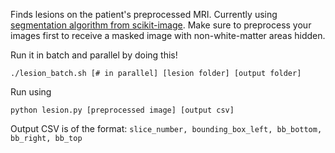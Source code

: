 Finds lesions on the patient's preprocessed MRI. Currently using [segmentation algorithm from scikit-image](http://scikit-image.org/docs/dev/auto_examples/segmentation/plot_label.html#sphx-glr-auto-examples-segmentation-plot-label-py).
Make sure to preprocess your images first to receive a masked image with non-white-matter areas hidden.

Run it in batch and parallel by doing this!

`./lesion_batch.sh [# in parallel] [lesion folder] [output folder]`

Run using

`python lesion.py [preprocessed image] [output csv]`

Output CSV is of the format:
`slice_number, bounding_box_left, bb_bottom, bb_right, bb_top`
